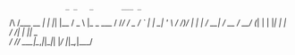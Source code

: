 #
                  
                  
                  _ _   _       ___ _           
  /\  /\___  __ _| | |_| |__   / _ \ |_   _ ___ 
 / /_/ / _ \/ _` | | __| '_ \ / /_)/ | | | / __|
/ __  /  __/ (_| | | |_| | | / ___/| | |_| \__ \
\/ /_/ \___|\__,_|_|\__|_| |_\/    |_|\__,_|___/
                                                
